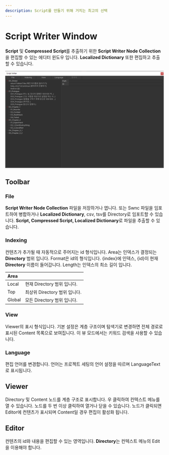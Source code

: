 ```yaml
---
description: Script를 만들기 위해 거치는 최고의 선택
---
```


# Script Writer Window

**Script** 및 **Compressed Script**를 추출하기 위한 **Script Writer Node Collection**을 편집할 수 있는 에디터 윈도우 입니다. **Localized Dictionary** 또한 편집하고 추출할 수 있습니다.

![Capsule Story &#xC608;&#xC81C;&#xC5D0; &#xC0AC;&#xC6A9;&#xB418;&#xB294; swnc &#xD30C;&#xC77C;](../.gitbook/assets/script_writer_window.png)

## Toolbar

### File

**Script Writer Node Collection** 파일을 저장하거나 엽니다. 또는 Swnc 파일을 임포트하여 병합하거나 **Localized Dictionary**, csv, tsv를 Directory로 임포트할 수 있습니다. **Script, Compressed Script, Localized Dictionary**로 파일을 추출할 수 있습니다.

### Indexing

컨텐츠가 추가될 때 자동적으로 주어지는 id 형식입니다. Area는 인덱스가 결정되는 **Directory** 범위 입니다. Format은 id의 형식입니다. {index}에 인덱스, {id}이 현재 **Directory** 이름이 들어갑니다. Length는 인덱스의 최소 길이 입니다.

| Area |  |
| :--- | :--- |
| Local | 현재 Directory 범위 입니다. |
| Top | 최상위 Directory 범위 입니다. |
| Global | 모든 Directory 범위 입니다. |

### View

Viewer의 표시 형식입니다. 기본 설정은 계층 구조이며 탐색기로 변경하면 전체 경로로 표시된 Content 목록으로 보여집니다. 이 뷰 모드에서는 키워드 검색을 사용할 수 있습니다.

### Language

편집 언어를 변경합니다. 언어는 프로젝트 세팅의 언어 설정을 따르며 LanguageText로 표시됩니다.

## Viewer

Directory 및 Content 노드를 계층 구조로 표시합니다. 우 클릭하여 컨텍스트 메뉴를 열 수 있습니다. 노드를 두 번 이상 클릭하여 열거나 닫을 수 있습니다. 노드가 클릭되면 Editor에 컨텐츠가 표시되며 Content일 경우 편집이 활성화 됩니다.

## Editor

컨텐츠의 id와 내용을 편집할 수 있는 영역입니다. **Directory**는 컨텍스트 메뉴의 Edit을 이용해야 합니다.



